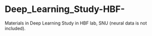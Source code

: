 # Deep_Learning_Study-HBF-
Materials in Deep Learning Study in HBF lab, SNU (neural data is not included).
